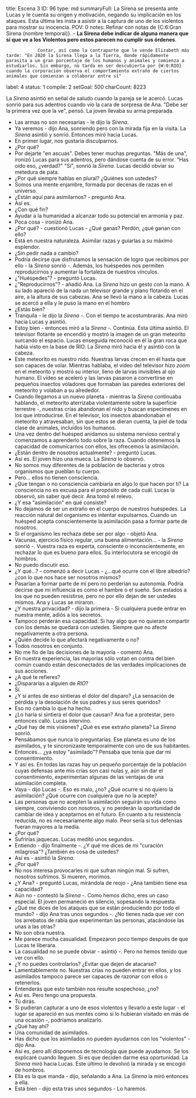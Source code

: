 title:          Escena 3
ID:             96
type:           md
summaryFull:    La Sirena se presenta ante Lucas y le cuenta su origen y motivación, negando su implicación en los ataques. Esta última les insta a asistir a la captura de uno de los violentos para mostrar su inocencia.
POV:            0
notes:          Refinar con notas de {C:6:Gran Sirena (nombre temporal)}.
                - **La Sirena debe indicar de alguna manera que sí que ve a los Violentos pero estos parecen no cumplir sus órdenes**.
                
                
                Contar, así como la contraparte que le vende Elizabeth más tarde: "En 2020 la Sirena llega a la Tierra, donde rápidamente parasita a un gran porcentaje de los humanos y animales y comienza a estudiarlos. Sin embargo, no tarda en ser descubierta por {W:0:RIO} cuando la corporación observa el comportamiento extraño de ciertos animales que comienzan a colaborar entre sí"
label:          4
status:         1
compile:        2
setGoal:        500
charCount:      8223


La *Sirena* asintió en señal de saludo cuando la pareja se le acercó.
Lucas sonrió para sus adentros cuando vio la cara de sorpresa de Ana.
"Debe ser la primera vez que la ve", pensó.
La joven llevaba su arma preparada.
- Las armas no son necesarias - le dijo la *Sirena*.
- Ya veremos - dijo Ana, sonriendo pero con la mirada fija en la visita.
La *Sirena* asintió y sonrió. Entonces miró hacia Lucas.
- En primer lugar, nos gustaría disculparnos.
- ¿Por qué?
- Por dejarte "en ascuas". Debes tener muchas preguntas.
"Más de una", ironizó Lucas para sus adentros, pero dándose cuenta de su error. "Has oído eso, ¿verdad?"
"Sí", sonrió la *Sirena*.
Lucas decidió obviar su metedura de pata.
- ¿Por qué siempre hablas en plural? ¿Quiénes son ustedes?
- Somos una mente enjambre, formada por decenas de razas en el universo.
- ¿Están aquí para asimilarnos? - preguntó Ana.
- Así es.
- ¿Con qué fin?
- Ayudar a la humanidad a alcanzar todo su potencial en armonía y paz.
- Poca cosa - ironizó Ana.
- ¿Por qué? - cuestionó Lucas - ¿Qué ganas? Perdón, ¿qué ganan con ello?
- Está en nuestra naturaleza. Asimilar razas y guiarlas a su máximo esplendor.
- ¿Sin pedir nada a cambio?
- Podría decirse que disfrutamos la sensación de logro que recibimos por ello - la *Sirena* sonrió -. Además, los huéspedes nos permiten reproducirnos y aumentar la fortaleza de nuestros vínculos.
- ¿"Huéspedes"? - preguntó Lucas.
- ¿"Reproducirnos"? - añadió Ana.
La *Sirena* hizo un gesto con la mano. A su lado apareció de la nada un televisor grande y plano flotando en el aire, a la altura de sus cabezas.
Ana se llevó la mano a la cabeza.
Lucas se acercó a ella y le puso la mano en el hombro
- ¿Estás bien?
- Tranquila - le dijo la *Sirena* -. Con el tiempo te acostumbrarás.
Ana miró hacia Lucas y asintió.
- Estoy bien - entonces miró a la *Sirena* -. Continúa.
Esta última asintió. El televisor flotante se encendió y mostró la imagen de un gran meteorito surcando el espacio. Lucas enseguida reconoció en él la gran roca que había visto en la base de RIO.
La *Sirena* miró hacia él y asintió con la cabeza.
- Este meteorito es nuestro nido. Nuestras larvas crecen en él hasta que son capaces de volar.
Mientras hablaba, el vídeo del televisor hizo *zoom* en el meteorito y mostró su interior, lleno de larvas invisibles al ojo humano. El vídeo se aceleró y las larvas pasaron a convertirse en pequeños insectos voladores que formaban las paredes exteriores del meteorito y volaban a su alrededor.
- Cuando llegamos a un nuevo planeta - mientras la *Sirena* continuaba hablando, el meteorito aterrizaba violentamente sobre la superficie terrestre -, nuestras crías abandonan el nido y buscan especímenes en los que introducirse.
En el televisor, los insectos abandonaban el meteorito y atravesaban, sin que estos se dieran cuenta, la piel de toda clase de animales, incluidos los humanos.
- Una vez dentro del huésped anidamos su sistema nervioso central y comenzamos a aprenderlo todo sobre la raza. Cuando obtenemos la capacidad de comunicarnos con ellos, les ofrecemos la asimilación.
- ¿Están dentro de nosotros actualmente? - preguntó Lucas.
- Así es.
El joven hizo una mueca. La *Sirena* lo observó.
- No somos muy diferentes de la población de bacterias y otros organismos que pueblan tu cuerpo.
- Pero... ellos no tienen consciencia.
- ¿Que tengan o no consciencia cambiaría en algo lo que hacen por ti? La consciencia no es excusa para el propósito de cada cuál.
Lucas la observó, sin saber qué decir.
Ana tomó el relevo.
- ¿Y esa "asimilación" en qué consiste?
- No dejamos de ser un extraño en el cuerpo de nuestros huéspedes. La reacción natural del organismo es intentar expulsarnos. Cuando un huésped acepta conscientemente la asimilación pasa a formar parte de nosotros.
- Si el organismo les rechaza debe ser por algo - objetó Ana.
- Vacunas, ejercicio físico regular, una buena alimentación... - la *Sirena* sonrió -. Vuestra raza es experta, consciente o inconscientemente, en rechazar lo que es bueno para ellos.
Su interlocutora se encogió de hombros.
- No puedo discutir eso.
- ¿Y qué...? - comenzó a decir Lucas - ¿...qué ocurre con el libre albedrío? ¿con lo que nos hace ser nosotros mismos?
- Pasarían a formar parte de mí pero no perderían su autonomía. Podría decirse que mi influencia es como el hambre o el sueño. Son estados a los que no pueden resistirse, pero no por ello dejan de ser ustedes mismos.
Ana y Lucas se miraron.
- ¿Y nuestra privacidad? - dijo la primera - Si cualquiera puede entrar en nuestra mente, adiós a los secretos.
- Tampoco perderán esa capacidad. Si hay algo que no quieran compartir con los demás se quedará con ustedes. Siempre que no afecte negativamente a otra persona.
- ¿Quién decide lo que afectará negativamente o no?
- Todos nosotros en conjunto.
- No me fío de las decisiones de la mayoría - comentó Ana.
- En nuestra experiencia, las mayorías sólo votan en contra del bien común cuando están desconectados de las verdades implicaciones de sus acciones.
- ¿A qué te refieres?
- ¿Dispararías a alguien de *RIO*?
- Sí.
- ¿Y si antes de eso sintieras el dolor del disparo? ¿La sensación de pérdida y la desolación de sus padres y sus seres queridos?
- Eso no cambia lo que ha hecho.
- ¿Lo haría si sintiera el dolor que causan?
Ana fue a protestar, pero entonces calló. Lucas intervino.
- ¿Qué hay de mis visiones? ¿Qué es ese extraño planeta?
La *Sirena* sonrió.
- Pensábamos que nunca lo preguntarías. Ese planeta es uno de los asimilados, y te sincronizaste temporalmente con uno de sus habitantes.
- Entonces... ¿ya estoy "asimilado"? Pensaba que tenía que dar mi consentimiento.
- Y así es. En todas las razas hay un pequeño porcentaje de la población cuyas defensas ante mis crías son casi nulas y, aún sin dar el consentimiento, experimentan algunas de las ventajas de una asimilación completa.
- Vaya - dijo Lucas -. Eso es malo, ¿no? ¿Qué ocurre si no quiero la asimilación? ¿Qué ocurre con cualquiera que no la acepte?
- Las personas que no acepten la asimilación seguirán su vida como siempre, conviviendo con nosotros, y no perderán la oportunidad de cambiar de idea y aceptarnos en el futuro. En cuanto a tu resistencia reducida, no es necesariamente algo malo. Peor sería si tus defensas fueran mayores a la media.
- ¿Por qué?
- Sufrirías jaquecas.
Lucas meditó unos segundos.
- Entiendo - dijo finalmente -. ¿Y qué me dices de mi "curación milagrosa"? ¿También es cosa de ustedes?
- Así es - asintió la *Sirena*.
- ¿Por qué?
- No nos interesa provocarles ni que sufran ningún mal. Si sufren, nosotros sufrimos. Si mueren, morimos.
- ¿Y Ana? - preguntó Lucas, mirándola de reojo - ¿Ana también tiene esa capacidad?
- Aún no - contestó la *Sirena* -. Como hemos dicho, eres un caso especial.
El joven permaneció en silencio, sopesando la respuesta.
- ¿Qué me dices de los ataques que se están produciendo por todo el mundo? - dijo Ana tras unos segundos -. ¿No tienes nada que ver con los arrebatos de rabia que experimentan las personas, atacándose las unas a las otras?
- No son obra nuestra.
- Me parece mucha casualidad. Empezaron poco tiempo después de que Lucas te liberara.
- La casualidad no se puede obviar - asintió -. Pero no hemos tenido que ver con ello.
- ¿Y no puedes controlarlos? ¿Evitar que dejen de atacarse?
- Lamentablemente no. Nuestras crías no pueden entrar en ellos, y los asimilados tampoco parece ser capaces de razonar con ellos o retenerlos.
- Entenderás que esto también nos resulte sospechoso, ¿no?
- Así es. Pero tengo una propuesta.
- Tú dirás.
- Si pudieran capturar a uno de esos violentos y llevarlo a este lugar - el lugar se apareció en sus mentes como si lo hubieran visitado en más de una ocasión -, podríamos analizarlo.
- ¿Qué hay ahí?
- Una comunidad de asimilados.
- Has dicho que los asimilados no pueden ayudarnos con los "violentos" - dijo Ana.
- Así es, pero allí disponemos de tecnología que puede ayudarnos. Se los explicaré cuando lleguen. Si es que deciden darme esa oportunidad.
La *Sirena* miró hacia Lucas. Este último le devolvió la mirada y se encogió de hombros.
- Ella es la que manda - dijo, señalando a Ana.
La *Sirena* la miró entonces a ella.
- Está bien - dijo esta tras unos segundos - Lo haremos.